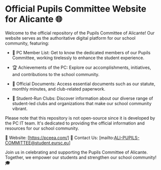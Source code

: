 # Official Pupils Committee Website for Alicante 🌐

Welcome to the official repository of the Pupils Committee of Alicante! Our website serves as the authoritative digital platform for our school community, featuring:

- 👥 PC Member List: Get to know the dedicated members of our Pupils Committee, working tirelessly to enhance the student experience.

- 🏆 Achievements of the PC: Explore our accomplishments, initiatives, and contributions to the school community.

- 📄 Official Documents: Access essential documents such as our statute, monthly minutes, and club-related paperwork.

- 🎉 Student-Run Clubs: Discover information about our diverse range of student-led clubs and organizations that make our school community vibrant.

Please note that this repository is not open-source since it is developed by the PC IT team. It's dedicated to providing the official information and resources for our school community.

🔗 Website: [https://pceea.com/]
📢 Contact Us: [mailto:ALI-PUPILS-COMMITTEE@student.eursc.eu]

Join us in celebrating and supporting the Pupils Committee of Alicante. Together, we empower our students and strengthen our school community! 🎓
